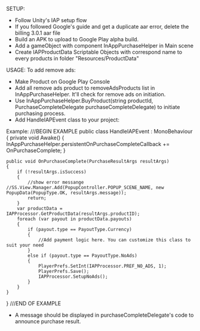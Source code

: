 SETUP:
- Follow Unity's IAP setup flow
- If you followed Google's guide and get a duplicate aar error, delete the billing 3.0.1 aar file
- Build an APK to upload to Google Play alpha build.
- Add a gameObject with component InAppPurchaseHelper in Main scene
- Create IAPProductData Scriptable Objects with correspond name to every products in folder "Resources/ProductData"

USAGE:
To add remove ads:
- Make Product on Google Play Console
- Add all remove ads product to removeAdsProducts list in InAppPurchaseHelper. It'll check for remove ads on initiation.
- Use InAppPurchaseHelper.BuyProduct(string productId, PurchaseCompleteDelegate purchaseCompleteDelegate) to initiate purchasing process.
- Add HandleIAPEvent class to your project:

Example:
///BEGIN EXAMPLE
public class HandleIAPEvent : MonoBehaviour
{
    private void Awake()
    {
        InAppPurchaseHelper.persistentOnPurchaseCompleteCallback += OnPurchaseComplete;
    }

    public void OnPurchaseComplete(PurchaseResultArgs resultArgs)
    {
        if (!resultArgs.isSuccess)
        {
            //show error messange //SS.View.Manager.Add(PopupController.POPUP_SCENE_NAME, new PopupData(PopupType.OK, resultArgs.message));
            return;
        }
        var productData = IAPProcessor.GetProductData(resultArgs.productID);
        foreach (var payout in productData.payouts)
        {
            if (payout.type == PayoutType.Currency)
            {
                //Add payment logic here. You can customize this class to suit your need
            }
            else if (payout.type == PayoutType.NoAds)
            {
                PlayerPrefs.SetInt(IAPProcessor.PREF_NO_ADS, 1);
                PlayerPrefs.Save();
                IAPProcessor.SetupNoAds();
            }
        }
    }
}
///END OF EXAMPLE

- A message should be displayed in purchaseCompleteDelegate's code to announce purchase result.
